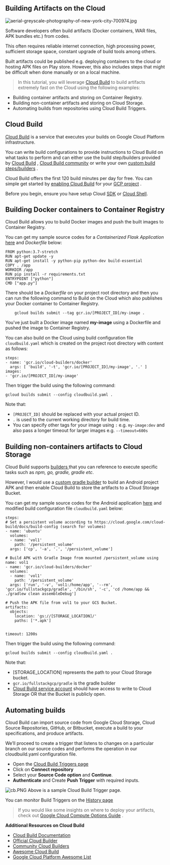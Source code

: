 ## Building Artifacts on the Cloud


![aerial-greyscale-photography-of-new-york-city-700974.jpg](https://cdn.hashnode.com/res/hashnode/image/upload/v1575211599042/pha-9Dzuk.jpeg)

Software developers often build artifacts (Docker containers, WAR files, APK bundles etc.) from codes.

This often requires reliable internet connection, high processing power, sufficient storage space, constant upgrade of build tools among others.

Built artifacts could be published e.g. deploying containers to the cloud or hosting APK files on Play store.
However, this also includes steps that might be difficult when done manually or on a local machine.

> In this tutorial, you will leverage [Cloud Build](https://cloud.google.com/cloud-build/) to build artifacts extremely fast on the Cloud using the following examples: 
- Building container artifacts and storing on Container Registry.  
- Building non-container artifacts and storing on Cloud Storage.  
- Automating builds from repositories using Cloud Build Triggers.  

## Cloud Build

 [Cloud Build](https://cloud.google.com/cloud-build)  is a service that executes your builds on Google Cloud Platform infrastructure.  

You can write build configurations to provide instructions to Cloud Build on what tasks to perform and can either use the build step/builders provided by  [Cloud Build](https://github.com/GoogleCloudPlatform/cloud-builders)  ,  [Cloud Build community](https://github.com/GoogleCloudPlatform/cloud-builders-community)  or write your own  [custom build steps/builders](https://cloud.google.com/cloud-build/docs/create-custom-build-steps) .

Cloud Build offers the first 120 build minutes per day for free.
You can simple get started by  [enabling Cloud Build](https://console.cloud.google.com/cloud-build/builds)  for your  [GCP project](https://console.cloud.google.com/project) .  

Before you begin, ensure you have setup Cloud [SDK](https://cloud.google.com/sdk/docs/) or  [Cloud Shell](https://cloud.google.com/shell). 

## Building Docker containers to Container Registry 

Cloud Build allows you to build Docker images and push the built images to Container Registry.

You can get my sample source codes for a *Containerized Flask Application* [here](https://gist.github.com/Timtech4u/6639a92b4197ea831ba9b975c9b34a76)  and *Dockerfile* below:

```
FROM python:3.7-stretch
RUN apt-get update -y
RUN apt-get install -y python-pip python-dev build-essential
COPY . /app
WORKDIR /app
RUN pip install -r requirements.txt
ENTRYPOINT ["python"]
CMD ["app.py"]
```

There should be a *Dockerfile* on your project root directory and then you can run the following command to Build on the Cloud which also publishes your Docker container to Container Registry.
```
    gcloud builds submit --tag gcr.io/[PROJECT_ID]/my-image .
```

You've just built a Docker image named **my-image** using a Dockerfile and pushed the image to Container Registry.

You can also build on the Cloud using build configuration file `cloudbuild.yaml` which is created on the project root directory with content as follows:

```
steps:
- name: 'gcr.io/cloud-builders/docker'
  args: [ 'build', '-t', 'gcr.io/[PROJECT_ID]/my-image', '.' ]
images:
- 'gcr.io/[PROJECT_ID]/my-image'
```

Then trigger the build using the following command:

```
gcloud builds submit --config cloudbuild.yaml .
```

Note that:
- `[PROJECT_ID]` should be replaced with your actual project ID.
- `.` is used to the current working directory for build time.
- You can specify other tags for your image using `:` e.g. `my-image:dev` and also pass a longer timeout for larger images e.g. `--timeout=600s`


## Building non-containers artifacts to Cloud Storage

Cloud Build supports [builders ](https://cloud.google.com/cloud-build/docs/cloud-builders) that you can reference to execute specific tasks such as *npm, go, gradle, gradle etc*. 

However, I would use a [custom gradle builder](https://gcr.io/fullstackgcp/gradle) to build an Android project APK and then enable Cloud Build to store the artifacts to a Cloud Storage Bucket.

You can get my sample source codes for the Android application [here](https://github.com/Timtech4u/gcb-android-tutorial) and modified build configuration file `cloudbuild.yaml` below:

```
steps:
# Set a persistent volume according to https://cloud.google.com/cloud-build/docs/build-config (search for volumes)
- name: 'ubuntu'
  volumes:
  - name: 'vol1'
    path: '/persistent_volume'
  args: ['cp', '-a', '.', '/persistent_volume']
  
# Build APK with Gradle Image from mounted /persistent_volume using name: vol1
- name: 'gcr.io/cloud-builders/docker'
  volumes:
  - name: 'vol1'
    path: '/persistent_volume'
  args: ['run', '-v', 'vol1:/home/app', '--rm', 'gcr.io/fullstackgcp/gradle', '/bin/sh', '-c', 'cd /home/app && ./gradlew clean assembleDebug']

# Push the APK file from vol1 to your GCS Bucket.
artifacts:
  objects:
    location: 'gs://[STORAGE_LOCATION]/'
    paths: ['*.apk']


timeout: 1200s

```

Then trigger the build using the following command:
```
gcloud builds submit --config cloudbuild.yaml .
```

Note that:
- [STORAGE_LOCATION] represents the path to your Cloud Storage bucket.
- `gcr.io/fullstackgcp/gradle` is the gradle builder
- [Cloud Build service account](https://cloud.google.com/cloud-build/docs/securing-builds/configure-access-control)  should have access to write to Cloud Storage OR that the Bucket is publicly open.


## Automating builds

Cloud Build can import source code from Google Cloud Storage, Cloud Source Repositories, GitHub, or Bitbucket, execute a build to your specifications, and produce artifacts.

We’ll proceed to create a trigger that listens to changes on a particular branch on our source codes and performs the operation in our cloudbuild.yaml configuration file.

- Open the  [Cloud Build Triggers page](https://console.cloud.google.com/cloud-build/triggers)
- Click on **Connect repository** 
- Select your **Source Code option** and **Continue**.
- **Authenticate** and Create **Push Trigger** with required inputs.


![cb.PNG](https://cdn.hashnode.com/res/hashnode/image/upload/v1575214414652/lQr19DXak.png)
Above is a sample Cloud Build Trigger page.


You can monitor Build Triggers on the  [History page](https://console.cloud.google.com/cloud-build/builds) 

> If you would like some insights on where to deploy your artifacts, check out  [Google Cloud Compute Options Guide](https://github.com/Timtech4u/gcp_compute_options_guide) .


**Additional Resources on Cloud Build**

-  [Cloud Build Documentation](https://cloud.google.com/cloud-build/docs/) 
-  [Official Cloud Builder](https://github.com/GoogleCloudPlatform/cloud-builders)
-  [Community Cloud Builders](https://github.com/GoogleCloudPlatform/cloud-builders-community)
- [Awesome Cloud Build](https://github.com/Timtech4u/awesome-cloudbuild)
-  [Google Cloud Platform Awesome List](https://github.com/GoogleCloudPlatform/awesome-google-cloud)